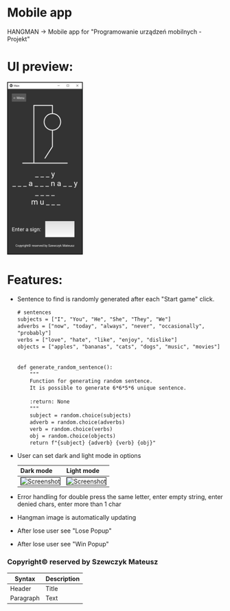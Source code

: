 # Mobile app
HANGMAN -> Mobile app for "Programowanie urządzeń mobilnych - Projekt"

# UI preview:
<img src="./static/game_screen.jpg" alt="Screenshot" style="border: 1px solid #000; height: 400px;"/>

# Features:
- Sentence to find is randomly generated after each "Start game" click.
    ```
  # sentences
    subjects = ["I", "You", "He", "She", "They", "We"]
    adverbs = ["now", "today", "always", "never", "occasionally", "probably"]
    verbs = ["love", "hate", "like", "enjoy", "dislike"]
    objects = ["apples", "bananas", "cats", "dogs", "music", "movies"]
    
    
    def generate_random_sentence():
        """
        Function for generating random sentence.
        It is possible to generate 6*6*5*6 unique sentence.
    
        :return: None
        """
        subject = random.choice(subjects)
        adverb = random.choice(adverbs)
        verb = random.choice(verbs)
        obj = random.choice(objects)
        return f"{subject} {adverb} {verb} {obj}"
  ```
- User can set dark and light mode in options

  | Dark mode | Light mode |
  | ----------| ---------- |
  | <img src="./static/dark_mode.jpg" alt="Screenshot" style="border: 1px solid #000; height: 400px;"/> | <img src="./static/light_mode.jpg" alt="Screenshot" style="border: 1px solid #000; height: 400px;"/> |

- Error handling for double press the same letter, enter empty string, enter denied chars, enter more than 1 char
- Hangman image is automatically updating
- After lose user see "Lose Popup"
- After lose user see "Win Popup"

### Copyright© reserved by Szewczyk Mateusz

| Syntax      | Description |
| ----------- | ----------- |
| Header      | Title       |
| Paragraph   | Text        |
